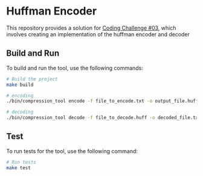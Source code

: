 # Huffman Encoder
This repository provides a solution for [Coding Challenge #03](https://codingchallenges.fyi/challenges/challenge-huffman), which involves creating an implementation of the huffman encoder and decoder

## Build and Run

To build and run the tool, use the following commands:

```sh
# Build the project
make build

# encoding
./bin/compression_tool encode -f file_to_encode.txt -o output_file.huff

# decoding
./bin/compression_tool decode -f file_to_decode.huff -o decoded_file.txt
```

## Test

To run tests for the tool, use the following command:

```sh
# Run tests
make test
```
